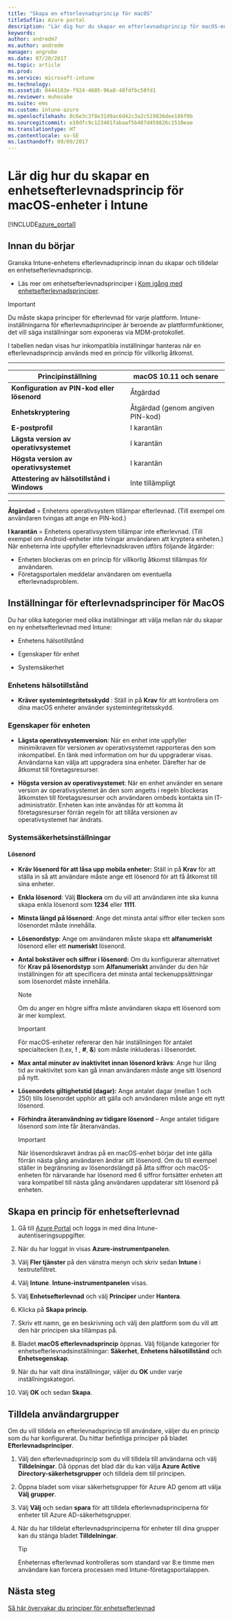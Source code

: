```yaml
---
title: "Skapa en efterlevnadsprincip för macOS"
titleSuffix: Azure portal
description: "Lär dig hur du skapar en efterlevnadsprincip för macOS-enheter.\""
keywords: 
author: andredm7
ms.author: andredm
manager: angrobe
ms.date: 07/20/2017
ms.topic: article
ms.prod: 
ms.service: microsoft-intune
ms.technology: 
ms.assetid: 0444183e-f924-4605-96a8-48fdfbc58fd1
ms.reviewer: muhosabe
ms.suite: ems
ms.custom: intune-azure
ms.openlocfilehash: 0c6e3c3f8e31d9ac6d42c3a2c519836dee186f0b
ms.sourcegitcommit: e10dfc9c123401fabaaf5b487d459826c1510eae
ms.translationtype: HT
ms.contentlocale: sv-SE
ms.lasthandoff: 09/09/2017
---
```

# <a name="create-a-device-compliance-policy-for-macos-devices-preview-with-intune"></a>Lär dig hur du skapar en enhetsefterlevnadsprincip för macOS-enheter i Intune


[!INCLUDE[azure_portal](./includes/azure_portal.md)]

## <a name="before-you-begin"></a>Innan du börjar

Granska Intune-enhetens efterlevnadsprincip innan du skapar och tilldelar en enhetsefterlevnadsprincip.

- Läs mer om enhetsefterlevnadsprinciper i [Kom igång med enhetsefterlevnadsprinciper](device-compliance.md).

> [!IMPORTANT]
> Du måste skapa principer för efterlevnad för varje plattform. Intune-inställningarna för efterlevnadsprinciper är beroende av plattformfunktioner, det vill säga inställningar som exponeras via MDM-protokollet.

I tabellen nedan visas hur inkompatibla inställningar hanteras när en efterlevnadsprincip används med en princip för villkorlig åtkomst.

-------------------------------


| **Principinställning** | **macOS 10.11 och senare** |
| --- | --- |
| **Konfiguration av PIN-kod eller lösenord** | Åtgärdad |   
| **Enhetskryptering** | Åtgärdad (genom angiven PIN-kod) |
| **E-postprofil** | I karantän |
|**Lägsta version av operativsystemet** | I karantän |
| **Högsta version av operativsystemet** | I karantän |  
| **Attestering av hälsotillstånd i Windows** | Inte tillämpligt |  
----------------------------


**Åtgärdad** = Enhetens operativsystem tillämpar efterlevnad. (Till exempel om användaren tvingas att ange en PIN-kod.)

**I karantän** = Enhetens operativsystem tillämpar inte efterlevnad. (Till exempel om Android-enheter inte tvingar användaren att kryptera enheten.) När enheterna inte uppfyller efterlevnadskraven utförs följande åtgärder:

- Enheten blockeras om en princip för villkorlig åtkomst tillämpas för användaren.
- Företagsportalen meddelar användaren om eventuella efterlevnadsproblem.

## <a name="macos-compliance-policy-settings"></a>Inställningar för efterlevnadsprinciper för MacOS

Du har olika kategorier med olika inställningar att välja mellan när du skapar en ny enhetsefterlevnad med Intune:

- Enhetens hälsotillstånd

- Egenskaper för enhet

- Systemsäkerhet

### <a name="device-health"></a>Enhetens hälsotillstånd

- **Kräver systemintegritetsskydd** : Ställ in på **Krav** för att kontrollera om dina macOS enheter använder systemintegritetsskydd.

### <a name="device-properties"></a>Egenskaper för enheten

- **Lägsta operativsystemversion**: När en enhet inte uppfyller minimikraven för versionen av operativsystemet rapporteras den som inkompatibel. En länk med information om hur du uppgraderar visas. Användarna kan välja att uppgradera sina enheter. Därefter har de åtkomst till företagsresurser.

- **Högsta version av operativsystemet**: När en enhet använder en senare version av operativsystemet än den som angetts i regeln blockeras åtkomsten till företagsresurser och användaren ombeds kontakta sin IT-administratör. Enheten kan inte användas för att komma åt företagsresurser förrän regeln för att tillåta versionen av operativsystemet har ändrats.

### <a name="system-security-settings"></a>Systemsäkerhetsinställningar

#### <a name="password"></a>Lösenord

- **Kräv lösenord för att låsa upp mobila enheter:** Ställ in på **Krav** för att ställa in så att användare måste ange ett lösenord för att få åtkomst till sina enheter.

- **Enkla lösenord**: Välj **Blockera** om du vill att användaren inte ska kunna skapa enkla lösenord som **1234** eller **1111**.

- **Minsta längd på lösenord**: Ange det minsta antal siffror eller tecken som lösenordet måste innehålla.

- **Lösenordstyp**: Ange om användaren måste skapa ett **alfanumeriskt** lösenord eller ett **numeriskt** lösenord.

- **Antal bokstäver och siffror i lösenord:** Om du konfigurerar alternativet för **Krav på lösenordstyp** som **Alfanumeriskt** använder du den här inställningen för att specificera det minsta antal teckenuppsättningar som lösenordet måste innehålla. 

    > [!NOTE]
    > Om du anger en högre siffra måste användaren skapa ett lösenord som är mer komplext.

    > [!IMPORTANT]
    > För macOS-enheter refererar den här inställningen för antalet specialtecken (t.ex, **!** , **#**, **&amp;**) som måste inkluderas i lösenordet.

- **Max antal minuter av inaktivitet innan lösenord krävs**: Ange hur lång tid av inaktivitet som kan gå innan användaren måste ange sitt lösenord på nytt.

- **Lösenordets giltighetstid (dagar):** Ange antalet dagar (mellan 1 och 250) tills lösenordet upphör att gälla och användaren måste ange ett nytt lösenord.

- **Förhindra återanvändning av tidigare lösenord** – Ange antalet tidigare lösenord som inte får återanvändas.

    > [!IMPORTANT]
    > När lösenordskravet ändras på en macOS-enhet börjar det inte gälla förrän nästa gång användaren ändrar sitt lösenord. Om du till exempel ställer in begränsning av lösenordslängd på åtta siffror och macOS-enheten för närvarande har lösenord med 6 siffror fortsätter enheten att vara kompatibel till nästa gång användaren uppdaterar sitt lösenord på enheten.

## <a name="to-create-a-device-compliance-policy"></a>Skapa en princip för enhetsefterlevnad

1. Gå till [Azure Portal](https://portal.azure.com) och logga in med dina Intune-autentiseringsuppgifter.

2. När du har loggat in visas **Azure-instrumentpanelen**.

3. Välj **Fler tjänster** på den vänstra menyn och skriv sedan **Intune** i textrutefiltret.

4. Välj **Intune**. **Intune-instrumentpanelen** visas.

5. Välj **Enhetsefterlevnad** och välj **Principer** under **Hantera**.

6. Klicka på **Skapa princip**.

7. Skriv ett namn, ge en beskrivning och välj den plattform som du vill att den här principen ska tillämpas på.

8. Bladet **macOS efterlevnadsprincip** öppnas. Välj följande kategorier för enhetsefterlevnadsinställningar: **Säkerhet**, **Enhetens hälsotillstånd** och **Enhetsegenskap**.

10. När du har valt dina inställningar, väljer du **OK** under varje inställningskategori.

11. Välj **OK** och sedan **Skapa**.

## <a name="assign-user-groups"></a>Tilldela användargrupper

Om du vill tilldela en efterlevnadsprincip till användare, väljer du en princip som du har konfigurerat. Du hittar befintliga principer på bladet **Efterlevnadsprinciper**.

1. Välj den efterlevnadsprincip som du vill tilldela till användarna och välj **Tilldelningar**. Då öppnas det blad där du kan välja **Azure Active Directory-säkerhetsgrupper** och tilldela dem till principen.

2. Öppna bladet som visar säkerhetsgrupper för Azure AD genom att välja **Välj grupper**.

3. Välj **Välj** och sedan **spara** för att tilldela efterlevnadsprinciperna för enheter till Azure AD-säkerhetsgrupper.

4. När du har tilldelat efterlevnadsprinciperna för enheter till dina grupper kan du stänga bladet **Tilldelningar**.

    > [!TIP]
    > Enheternas efterlevnad kontrolleras som standard var 8:e timme men användare kan forcera processen med Intune-företagsportalappen.

## <a name="next-steps"></a>Nästa steg

[Så här övervakar du principer för enhetsefterlevnad](compliance-policy-monitor.md)
